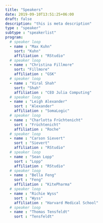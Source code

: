 ```yaml
---
title: "Speakers"
date: 2019-09-10T13:51:25+06:00
draft: false
description: "this is meta description"
type : "speaker"
subtype : "speakerlist"
program:
  # speaker loop
  - name : "Max Kuhn"
    sort: "Kuhn"
    affiliation : "RStudio"
  # speaker loop
  - name : "Christina Fillmore"
    sort: "Fillmore"
    affiliation : "GSK"
  # speaker loop
  - name : "Viral Shah"
    sort: "Shah"
    affiliation : "CEO Julia Computing"
  # speaker loop
  - name : "Leigh Alexander"
    sort : "Alexander"
    affiliation : "SomaLogic"
  # speaker loop
  - name : "Charlotta Früchtenicht"
    sort : "Früchtenicht"
    affiliation : "Roche"
  # speaker loop
  - name : "Carson Sievert"
    sort : "Sievert"
    affiliation : "RStudio"
  # speaker loop
  - name : "Sean Lopp"
    sort : "Lopp"
    affiliation : "RStudio"
  # speaker loop
  - name : "Bella Feng"
    sort : "Feng"
    affiliation : "KitePharma"
  # speaker loop
  - name : "Richie Wyss"
    sort : "Wyss"
    affiliation : "Harvard Medical School"
  # speaker loop
  - name : "Thomas Tensfeldt"
    sort : "Tensfeldt"
    affiliation : "Pfizer"
  # speaker loop
  - name : "Andy Nicholls"
    sort : "Nicholls"
    affiliation : "GSK"
  # speaker loop
  - name : "Ellis Hughes"
    sort : "Hughes"
    affiliation : "Fred Hutch Cancer Research"
  # speaker loop
  - name : "Baldur Magnusson"
    sort : "Magnusson"
    affiliation : "Novartis"
  # speaker loop
  - name : "Jae Joon Song"
    sort : "Song"
    affiliation : "FDA"
  # speaker loop
  - name : "Will Landau"
    sort : "Landau"
    affiliation : "Eli Lilly"
  # speaker loop
  - name : "Jeremy Wildfire"
    sort : "Wildfire"
    affiliation : "Gilead"

---
```

